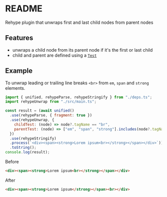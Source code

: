 # README

Rehype plugin that unwraps first and last child nodes from parent nodes



## Features

- unwraps a child node from its parent node if it's the first or last child
- child and parent are defined using a [`Test`](https://github.com/syntax-tree/unist-util-is#test)



## Example

To unwrap leading or trailing line breaks `<br>` from `em`, `span` and `strong` elements.

```js
import { unified, rehypeParse, rehypeStringify } from "./deps.ts";
import rehypeUnwrap from "./src/main.ts";

const result = (await unified()
  .use(rehypeParse, { fragment: true })
  .use(rehypeUnwrap, {
    childTest: (node) => node?.tagName == "br",
    parentTest: (node) => ["em", "span", "strong"].includes(node?.tagName),
  })
  .use(rehypeStringify)
  .process(`<div><span><strong>Lorem ipsum<br></strong></span></div>`))
  .toString();
console.log(result);
```

Before

```html
<div><span><strong>Lorem ipsum<br></strong></span></div>
```

After

```html
<div><span><strong>Lorem ipsum</strong></span><br></div>
```
